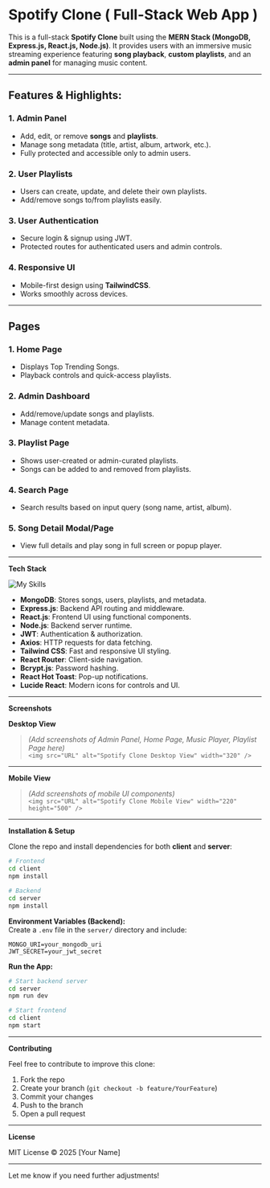 # **Spotify Clone ( Full-Stack Web App )**

This is a full-stack **Spotify Clone** built using the **MERN Stack (MongoDB, Express.js, React.js, Node.js)**. It provides users with an immersive music streaming experience featuring **song playback**, **custom playlists**, and an **admin panel** for managing music content.

---

## **Features & Highlights:**

### 1. **Admin Panel**  
  - Add, edit, or remove **songs** and **playlists**. 
   - Manage song metadata (title, artist, album, artwork, etc.).  
   - Fully protected and accessible only to admin users.

### 2. **User Playlists**  
   - Users can create, update, and delete their own playlists.  
   - Add/remove songs to/from playlists easily.

### 3. **User Authentication**  
   - Secure login & signup using JWT.  
   - Protected routes for authenticated users and admin controls.

### 4. **Responsive UI**  
   - Mobile-first design using **TailwindCSS**.  
   - Works smoothly across devices.

---

## **Pages**

### 1. **Home Page**  
- Displays Top Trending Songs.  
- Playback controls and quick-access playlists.  

### 2. **Admin Dashboard**  
- Add/remove/update songs and playlists.  
- Manage content metadata.

### 3. **Playlist Page**  
- Shows user-created or admin-curated playlists.  
- Songs can be added to and removed from playlists.

### 4. **Search Page**  
- Search results based on input query (song name, artist, album).

### 5. **Song Detail Modal/Page**  
- View full details and play song in full screen or popup player.

---

**Tech Stack**

![My Skills](https://skillicons.dev/icons?i=mongodb,express,react,nodejs,js,html,css,tailwind)

- **MongoDB**: Stores songs, users, playlists, and metadata.  
- **Express.js**: Backend API routing and middleware.  
- **React.js**: Frontend UI using functional components.  
- **Node.js**: Backend server runtime.  
- **JWT**: Authentication & authorization.  
- **Axios**: HTTP requests for data fetching.  
- **Tailwind CSS**: Fast and responsive UI styling.  
- **React Router**: Client-side navigation.  
- **Bcrypt.js**: Password hashing.  
- **React Hot Toast**: Pop-up notifications.  
- **Lucide React**: Modern icons for controls and UI.  

---

**Screenshots**

**Desktop View**

> *(Add screenshots of Admin Panel, Home Page, Music Player, Playlist Page here)*  
`<img src="URL" alt="Spotify Clone Desktop View" width="320" />`

---

**Mobile View**

> *(Add screenshots of mobile UI components)*  
`<img src="URL" alt="Spotify Clone Mobile View" width="220" height="500" />`

---

**Installation & Setup**

Clone the repo and install dependencies for both **client** and **server**:

```bash
# Frontend
cd client
npm install

# Backend
cd server
npm install
```

**Environment Variables (Backend):**  
Create a `.env` file in the `server/` directory and include:

```env
MONGO_URI=your_mongodb_uri
JWT_SECRET=your_jwt_secret
```

**Run the App:**

```bash
# Start backend server
cd server
npm run dev

# Start frontend
cd client
npm start
```

---

**Contributing**

Feel free to contribute to improve this clone:

1. Fork the repo  
2. Create your branch (`git checkout -b feature/YourFeature`)  
3. Commit your changes  
4. Push to the branch  
5. Open a pull request

---

**License**

MIT License © 2025 [Your Name]

---  

Let me know if you need further adjustments!
